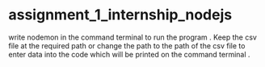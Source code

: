 # assignment_1_internship_nodejs
write nodemon in the command terminal to run the program .
Keep the csv file at the required path or change the path to the path of the csv file to enter data into the code which will be printed on the command terminal .
